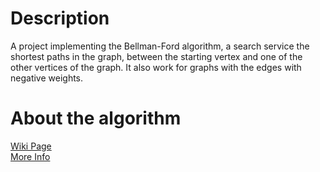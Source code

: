 # Description
A project implementing the Bellman-Ford algorithm, a search service
the shortest paths in the graph, between the starting vertex and
one of the other vertices of the graph. It also work for graphs
with the edges with negative weights.

# About the algorithm

<a href = https://en.wikipedia.org/wiki/Bellman%E2%80%93Ford_algorithm > Wiki Page </a>
<br/>
<a href = https://eduinf.waw.pl/inf/alg/001_search/0138a.php> More Info </a>

